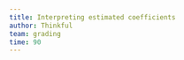 ```yaml
---
title: Interpreting estimated coefficients
author: Thinkful
team: grading
time: 90
---
```


<jupyter notebook-name="4.understanding_the_relationship" course-code="DSBC" />
